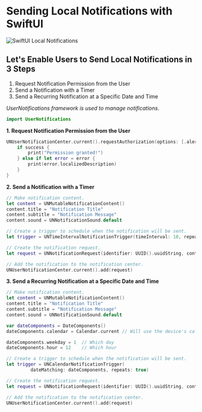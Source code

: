 # Sending Local Notifications with SwiftUI

<img src="https://yourimageshare.com/ib/xjCvJQIC6f.webp" alt="SwiftUI Local Notifications">

## Let's Enable Users to Send Local Notifications in 3 Steps

1. Request Notification Permission from the User
2. Send a Notification with a Timer
3. Send a Recurring Notification at a Specific Date and Time

*UserNotifications framework is used to manage notifications.*


```swift
import UserNotifications
```

**1. Request Notification Permission from the User**
```swift
UNUserNotificationCenter.current().requestAuthorization(options: [.alert, .badge, .sound]) { success, error in
    if success {
        print("Permission granted!")
    } else if let error = error {
        print(error.localizedDescription)
    }
}
```

**2. Send a Notification with a Timer**
```swift
// Make notification content.
let content = UNMutableNotificationContent()
content.title = "Notification Title"
content.subtitle = "Notification Message"
content.sound = UNNotificationSound.default

// Create a trigger to schedule when the notification will be sent.
let trigger = UNTimeIntervalNotificationTrigger(timeInterval: 10, repeats: false)

// Create the notification request.
let request = UNNotificationRequest(identifier: UUID().uuidString, content: content, trigger: trigger)

// Add the notification to the notification center.
UNUserNotificationCenter.current().add(request)
```

**3. Send a Recurring Notification at a Specific Date and Time**
```swift
// Make notification content.
let content = UNMutableNotificationContent()
content.title = "Notification Title"
content.subtitle = "Notification Message"
content.sound = UNNotificationSound.default

var dateComponents = DateComponents()
dateComponents.calendar = Calendar.current // Will use the device's calendar.

dateComponents.weekday = 1  // Which day
dateComponents.hour = 12    // Which hour

// Create a trigger to schedule when the notification will be sent.
let trigger = UNCalendarNotificationTrigger(
         dateMatching: dateComponents, repeats: true)

// Create the notification request.
let request = UNNotificationRequest(identifier: UUID().uuidString, content: content, trigger: trigger)

// Add the notification to the notification center.
UNUserNotificationCenter.current().add(request)
```
